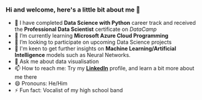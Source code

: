 ### Hi and welcome, here's a little bit about me 👋

- 🔭 I have completed **Data Science with Python** career track and received the **Professional Data Scientist** certificate on *DataCamp*
- 🌱 I’m currently learning **Microsoft Azure Cloud Programming**
- 👯 I’m looking to participate on upcoming Data Science projects
- 🤔 I'm keen to get further insights on **Machine Learning/Artificial Intelligence** models such as Neural Networks.
- 💬 Ask me about data visualisation
- 📫 How to reach me: Try my [**LinkedIn**](https://www.linkedin.com/in/nev-erkam-yildirim-a26b56117/) profile, and learn a bit more about me there
- 😄 Pronouns: He/Him
- ⚡ Fun fact: Vocalist of my high school band
